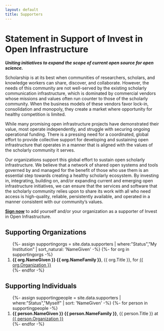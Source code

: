 ```yaml
---
layout: default
title: Supporters
---
```


# Statement in Support of Invest in Open Infrastructure
**_Uniting initiatives to expand the scope of current open source for open science._**

Scholarship is at its best when communities of researchers, scholars, and knowledge workers can share, discover, and collaborate. However, the needs of this community are not well-served by the existing scholarly communication infrastructure, which is dominated by commercial vendors whose missions and values often run counter to those of the scholarly community. When the business models of these vendors favor lock-in, consolidation and monopoly, they create a market where opportunity for healthy competition is limited.

While many promising open infrastructure projects have demonstrated their value, most operate independently, and struggle with securing ongoing operational funding. There is a pressing need for a coordinated, global effort to provide collective support for developing and sustaining open infrastructure that operates in a manner that is aligned with the values of the scholarly community it serves.

Our organizations support this global effort to sustain open scholarly infrastructure. We believe that a network of shared open systems and tools governed by and managed for the benefit of those who use them is an essential step towards creating a healthy scholarly ecosystem. By investing in, integrating, building on, and/or expanding current and emerging open infrastructure initiatives, we can ensure that the services and software that the scholarly community relies upon to share its work with all who need access is high-quality, reliable, persistently available, and operated in a manner consistent with our community’s values.

**[Sign now](https://forms.gle/C9HRedT3Fbsns82T8)** to add yourself and/or your organization as a supporter of Invest in Open Infrastructure.

## Supporting Organizations
<ol>
  {%- assign supportingorgs = site.data.supporters | where:"Status","My Institution" | sort_natural: 'NameGiven' -%}
  {%- for org in supportingorgs -%}
    <li><b>{{ org.NameGiven }} {{ org.NameFamily }}</b>, {{ org.Title }}, for <a href="{{ org.URL }}">{{ org.Organization }}</a></li>
  {%- endfor -%}
</ol>

## Supporting Individuals
<ol>
  {%- assign supportingpeople = site.data.supporters | where:"Status","Myself" | sort: 'NameGiven' -%}
  {%- for person in supportingpeople -%}
    <li><b>{{ person.NameGiven }} {{ person.NameFamily }}</b>, {{ person.Title }} at <a href="{{ person.URL }}">{{ person.Organization }}</a></li>
  {%- endfor -%}
</ol>
